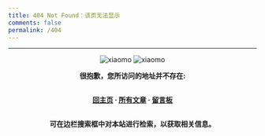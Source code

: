 ```yaml
---
title: 404 Not Found：该页无法显示
comments: false
permalink: /404
---
```

<style type="text/css">
    .article-title {
        font-size: 2.1em;
    }
    strong a {
        color: #747474;
    }
    .share {
        display: none;
    }
    .player {
        margin-left: -10px;
    }
    .sign {
        text-align: right;
        font-style: italic;
    }
    #page-visit {
        display: none;
    }
    .center {
        text-align: center;
        height: 2.5em;
        font-weight: bold;
    }
    .search2 {
        height: 2.2em;
        font-size: 1em;
        width: 50%;
        margin: auto 24%;
        color: #727272;
        opacity: .6;
        border: 2px solid lightgray;
    }
    .search2:hover {
        opacity: 1;
        box-shadow: 0 0 10px rgba(0, 0, 0, 0.3)
        };
    .article-entry hr {
        margin: 0;
    }
    .pic {
        text-align: center;
        margin: 0;
    }
    .pic br {
        display: none;
    }
</style>

***

<div class="pic">
<img src="http://static.xiaomo.info/images/aboutme.gif" title="xiaomo">
<img src="http://static.xiaomo.info/images/aboutme.gif" title="xiaomo">
</div>

<p class="center">很抱歉，您所访问的地址并不存在: </p>

<p class="center"><a href="/">回主页</a> · <a href="/archives">所有文章</a> · <a href="/about">留言板</a></p>

<p class="center">可在边栏搜索框中对本站进行检索，以获取相关信息。</p>
